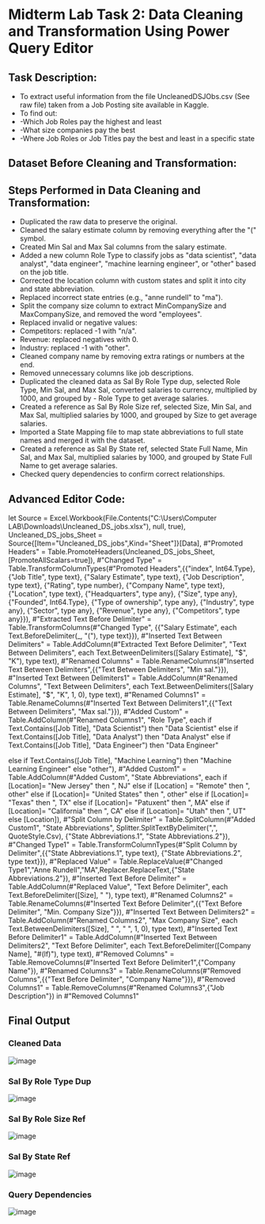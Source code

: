 # Midterm Lab Task 2: Data Cleaning and Transformation Using Power Query Editor
## Task Description: 
- To extract useful information from the file UncleanedDSJObs.csv (See raw file) taken from a Job Posting site available in Kaggle.
- To find out:
- -Which Job Roles pay the highest and least
- -What size companies pay the best
- -Where Job Roles or Job Titles pay the best and least in a specific state
## Dataset Before Cleaning and Transformation:


## Steps Performed in Data Cleaning and Transformation:
- Duplicated the raw data to preserve the original.
- Cleaned the salary estimate column by removing everything after the "(" symbol.
- Created Min Sal and Max Sal columns from the salary estimate.
- Added a new column Role Type to classify jobs as "data scientist", "data analyst", "data engineer", "machine learning engineer", or "other" based on the job title.
- Corrected the location column with custom states and split it into city and state abbreviation.
- Replaced incorrect state entries (e.g., "anne rundell" to "ma").
- Split the company size column to extract MinCompanySize and MaxCompanySize, and removed the word "employees".
- Replaced invalid or negative values:
- Competitors: replaced -1 with "n/a".
- Revenue: replaced negatives with 0.
- Industry: replaced -1 with "other".
- Cleaned company name by removing extra ratings or numbers at the end.
- Removed unnecessary columns like job descriptions.
- Duplicated the cleaned data as Sal By Role Type dup, selected Role Type, Min Sal, and Max Sal, converted salaries to currency, multiplied by 1000, and grouped by - Role Type to get average salaries.
- Created a reference as Sal By Role Size ref, selected Size, Min Sal, and Max Sal, multiplied salaries by 1000, and grouped by Size to get average salaries.
- Imported a State Mapping file to map state abbreviations to full state names and merged it with the dataset.
- Created a reference as Sal By State ref, selected State Full Name, Min Sal, and Max Sal, multiplied salaries by 1000, and grouped by State Full Name to get average salaries.
- Checked query dependencies to confirm correct relationships.

## Advanced Editor Code:
let
    Source = Excel.Workbook(File.Contents("C:\Users\Computer LAB\Downloads\Uncleaned_DS_jobs.xlsx"), null, true),
    Uncleaned_DS_jobs_Sheet = Source{[Item="Uncleaned_DS_jobs",Kind="Sheet"]}[Data],
    #"Promoted Headers" = Table.PromoteHeaders(Uncleaned_DS_jobs_Sheet, [PromoteAllScalars=true]),
    #"Changed Type" = Table.TransformColumnTypes(#"Promoted Headers",{{"index", Int64.Type}, {"Job Title", type text}, {"Salary Estimate", type text}, {"Job Description", type text}, {"Rating", type number}, {"Company Name", type text}, {"Location", type text}, {"Headquarters", type any}, {"Size", type any}, {"Founded", Int64.Type}, {"Type of ownership", type any}, {"Industry", type any}, {"Sector", type any}, {"Revenue", type any}, {"Competitors", type any}}),
    #"Extracted Text Before Delimiter" = Table.TransformColumns(#"Changed Type", {{"Salary Estimate", each Text.BeforeDelimiter(_, "("), type text}}),
    #"Inserted Text Between Delimiters" = Table.AddColumn(#"Extracted Text Before Delimiter", "Text Between Delimiters", each Text.BetweenDelimiters([Salary Estimate], "$", "K"), type text),
    #"Renamed Columns" = Table.RenameColumns(#"Inserted Text Between Delimiters",{{"Text Between Delimiters", "Min sal."}}),
    #"Inserted Text Between Delimiters1" = Table.AddColumn(#"Renamed Columns", "Text Between Delimiters", each Text.BetweenDelimiters([Salary Estimate], "$", "K", 1, 0), type text),
    #"Renamed Columns1" = Table.RenameColumns(#"Inserted Text Between Delimiters1",{{"Text Between Delimiters", "Max sal."}}),
    #"Added Custom" = Table.AddColumn(#"Renamed Columns1", "Role Type", each if Text.Contains([Job Title], "Data Scientist") then
"Data Scientist"
else if Text.Contains([Job Title], "Data Analyst") then
"Data Analyst"
else if Text.Contains([Job Title], "Data Engineer") then
"Data Engineer"

else if Text.Contains([Job Title], "Machine Learning") then
"Machine Learning Engineer"
else
"other"),
    #"Added Custom1" = Table.AddColumn(#"Added Custom", "State Abbreviations", each if [Location]= "New Jersey" then ", NJ"
else if [Location] = "Remote" then ", other"
else if [Location]= "United States" then ", other"
else if [Location]= "Texas" then ", TX"
else if [Location]= "Patuxent" then ", MA"
else if [Location]= "California" then ", CA"
else if [Location]= "Utah" then ", UT"
else [Location]),
    #"Split Column by Delimiter" = Table.SplitColumn(#"Added Custom1", "State Abbreviations", Splitter.SplitTextByDelimiter(",", QuoteStyle.Csv), {"State Abbreviations.1", "State Abbreviations.2"}),
    #"Changed Type1" = Table.TransformColumnTypes(#"Split Column by Delimiter",{{"State Abbreviations.1", type text}, {"State Abbreviations.2", type text}}),
    #"Replaced Value" = Table.ReplaceValue(#"Changed Type1","Anne Rundell","MA",Replacer.ReplaceText,{"State Abbreviations.2"}),
    #"Inserted Text Before Delimiter" = Table.AddColumn(#"Replaced Value", "Text Before Delimiter", each Text.BeforeDelimiter([Size], " "), type text),
    #"Renamed Columns2" = Table.RenameColumns(#"Inserted Text Before Delimiter",{{"Text Before Delimiter", "Min. Company Size"}}),
    #"Inserted Text Between Delimiters2" = Table.AddColumn(#"Renamed Columns2", "Max Company Size", each Text.BetweenDelimiters([Size], " ", " ", 1, 0), type text),
    #"Inserted Text Before Delimiter1" = Table.AddColumn(#"Inserted Text Between Delimiters2", "Text Before Delimiter", each Text.BeforeDelimiter([Company Name], "#(lf)"), type text),
    #"Removed Columns" = Table.RemoveColumns(#"Inserted Text Before Delimiter1",{"Company Name"}),
    #"Renamed Columns3" = Table.RenameColumns(#"Removed Columns",{{"Text Before Delimiter", "Company Name"}}),
    #"Removed Columns1" = Table.RemoveColumns(#"Renamed Columns3",{"Job Description"})
in
    #"Removed Columns1"


## Final Output
### Cleaned Data
![image](https://github.com/user-attachments/assets/eaebb2d5-66df-4af3-b137-ec5b55cfd51b)


### Sal By Role Type Dup
![image](https://github.com/user-attachments/assets/6f122ef8-f7f7-41d2-969f-b9ba4271c4c2)


### Sal By Role Size Ref
![image](https://github.com/user-attachments/assets/d3f65639-01f3-4c53-82d1-8da052d53569)

### Sal By State Ref
![image](https://github.com/user-attachments/assets/91ac5387-8594-4caa-944b-8595b9c14466)



### Query Dependencies
![image](https://github.com/user-attachments/assets/6cf122f7-011d-4f41-841e-4041f988518a)
